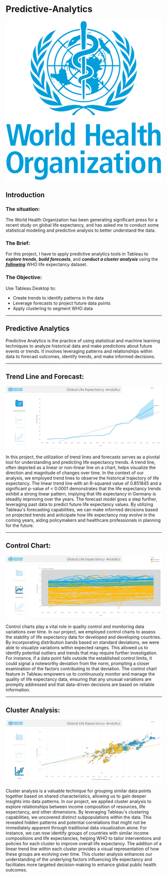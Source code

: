 # Predictive-Analytics

![](WHO_logo.png)


## Introduction

### The situation: 
The World Health Organization has been generating significant press for a recent study on global life expectancy, and has asked me to conduct some statistical modeling and predictive analysis to better understand the data.



### The Brief: 
For this project, I have to apply predictive analytics tools in Tableau to ***explore trends***, ***build forecasts***, and ***conduct a cluster analysis*** using the ***[following](https://www.kaggle.com/datasets/kumarajarshi/life-expectancy-who)*** WHO life expectancy dataset.



### The Objective: 
Use Tableau Desktop to:
- Create trends to identify patterns in the data
- Leverage forecasts to project future data points
- Apply clustering to segment WHO data
***

## Predictive Analytics
Predictive Analytics is the practice of using statistical and machine learning techniques to analyze historical data and make predictions about future events or trends. It involves leveraging patterns and relationships within data to forecast outcomes, identify trends, and make informed decisions.
***

## Trend Line and Forecast:

![](Trend_line.png)

In this project, the utilization of trend lines and forecasts serves as a pivotal tool for understanding and predicting life expectancy trends. A trend line, often depicted as a linear or non-linear line on a chart, helps visualize the direction and magnitude of changes over time. In the context of our analysis, we employed trend lines to observe the historical trajectory of life expectancy. The linear trend line with an R-squared value of 0.851845 and a significant p-value of < 0.0001 demonstrates that the life expectancy trends exhibit a strong linear pattern, implying that life expectancy in Germany is steadily improving over the years. The forecast model goes a step further, leveraging past data to predict future life expectancy values. By utilizing Tableau's forecasting capabilities, we can make informed decisions based on projected trends and anticipate how life expectancy may evolve in the coming years, aiding policymakers and healthcare professionals in planning for the future.
***

## Control Chart:

![](Control_Chart.png)

Control charts play a vital role in quality control and monitoring data variations over time. In our project, we employed control charts to assess the stability of life expectancy data for developed and developing countries. By incorporating distribution bands based on standard deviations, we were able to visualize variations within expected ranges. This allowed us to identify potential outliers and trends that may require further investigation. For instance, if a data point falls outside the established control limits, it could signal a noteworthy deviation from the norm, prompting a closer examination of the factors contributing to that deviation. The control chart feature in Tableau empowers us to continuously monitor and manage the quality of life expectancy data, ensuring that any unusual variations are promptly addressed and that data-driven decisions are based on reliable information.
***


## Cluster Analysis:

![](Clusters.png)

Cluster analysis is a valuable technique for grouping similar data points together based on shared characteristics, allowing us to gain deeper insights into data patterns. In our project, we applied cluster analysis to explore relationships between income composition of resources, life expectancy, and other dimensions. By leveraging Tableau's clustering capabilities, we uncovered distinct subpopulations within the data. This revealed hidden patterns and potential correlations that might not be immediately apparent through traditional data visualization alone. For instance, we can now identify groups of countries with similar income compositions and life expectancies, helping WHO to tailor interventions and policies for each cluster to improve overall life expectancy. The addition of a linear trend line within each cluster provides a visual representation of how these groups are evolving over time. This cluster analysis enhances our understanding of the underlying factors influencing life expectancy and facilitates more targeted decision-making to enhance global public health outcomes.






